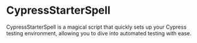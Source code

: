 # CypressStarterSpell
CypressStarterSpell is a magical script that quickly sets up your Cypress testing environment, allowing you to dive into automated testing with ease.
